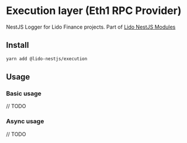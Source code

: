 # Execution layer (Eth1 RPC Provider)

NestJS Logger for Lido Finance projects.
Part of [Lido NestJS Modules](https://github.com/lidofinance/lido-nestjs-modules/#readme)

## Install

```bash
yarn add @lido-nestjs/execution
```

## Usage

### Basic usage

// TODO

### Async usage

// TODO
